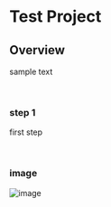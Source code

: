 # Test Project

## Overview
sample text

<br>

### step 1
first step

<br>


### image
![image](https://github.com/user-attachments/assets/1a026ae3-fdf2-43bc-9c18-f494f68ba470)


